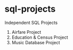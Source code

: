 # sql-projects
Independent SQL Projects
1. Airfare Project
2. Education & Census Project
3. Music Database Project